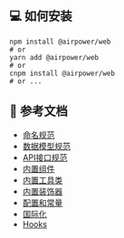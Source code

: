 ## 💻 如何安装

```shell
npm install @airpower/web
# or
yarn add @airpower/web
# or
cnpm install @airpower/web
# or ...
```

## 📖 参考文档

- [命名规范](./name.md)
- [数据模型规范](./model.md)
- [API接口规范](./api.md)
- [内置组件](./component.md)
- [内置工具类](./util.md)
- [内置装饰器](./decorator.md)
- [配置和常量](./config.md)
- [国际化](./i18n.md)
- [Hooks](./hooks.md)

